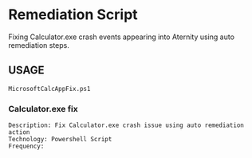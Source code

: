 # Remediation Script
Fixing Calculator.exe crash events appearing into Aternity using auto remediation steps. 

## USAGE
````
MicrosoftCalcAppFix.ps1
````

###	Calculator.exe fix
	Description: Fix Calculator.exe crash issue using auto remediation action
	Technology:	Powershell Script
	Frequency: 

